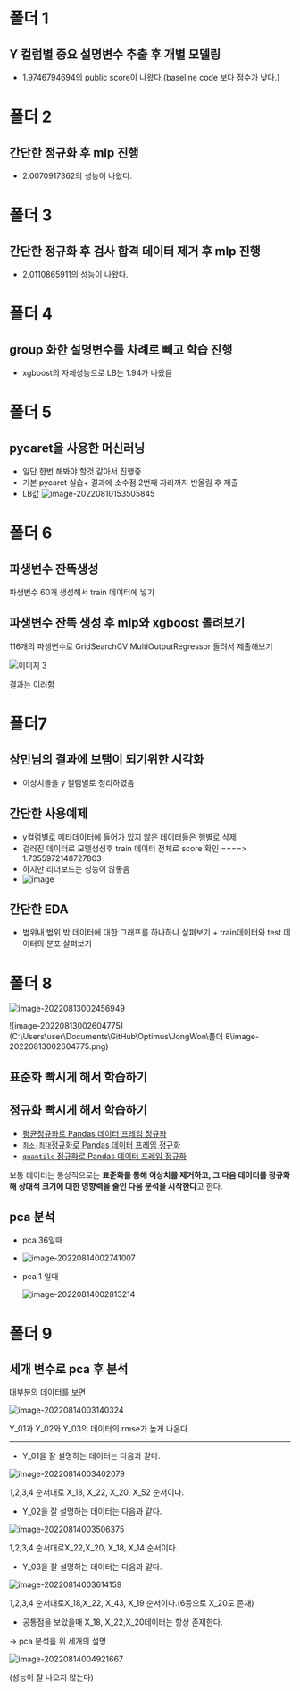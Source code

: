 # 폴더 1
## Y 컬럼별 중요 설명변수 추출 후 개별 모델링
- 1.9746794694의 public score이 나왔다.(baseline code 보다 점수가 낮다.)
# 폴더 2
## 간단한 정규화 후 mlp 진행
- 2.0070917362의 성능이 나왔다.
# 폴더 3
## 간단한 정규화 후 검사 합격 데이터 제거 후 mlp 진행
- 2.0110865911의 성능이 나왔다.

# 폴더 4

## group 화한 설명변수를 차례로 빼고 학습 진행

- xgboost의 자체성능으로 LB는 1.94가 나왔음

# 폴더 5

## pycaret을 사용한 머신러닝

- 일단 한번 해봐야 할것 같아서 진행중
- 기본 pycaret 실습+ 결과에 소수점 2번째 자리까지 반올림 후 제출
- LB값 ![image-20220810153505845](https://user-images.githubusercontent.com/76269640/184179782-be6d6edc-ec61-4ae1-af91-13b3366c2b6f.png)



# 폴더 6

## 파생변수 잔뜩생성

파생변수 60개 생성해서 train 데이터에 넣기

## 파생변수 잔뜩 생성 후 mlp와 xgboost 돌려보기

116개의 파생변수로 GridSearchCV MultiOutputRegressor 돌려서 제출해보기

![이미지 3](https://user-images.githubusercontent.com/76269640/184179960-daee801b-0325-4e14-b0a2-268c54b9cefc.png)

결과는 이러함

# 폴더7

## 상민님의 결과에 보탬이 되기위한 시각화

- 이상치들을 y 컬럼별로 정리하였음

## 간단한 사용예제

- y컬럼별로 메타데이터에 들어가 있지 않은 데이터들은 행별로 삭제
- 걸러진 데이터로 모델생성후 train 데이터 전체로 score 확인 ====> 1.7355972148727803
- 하지만 리더보드는 성능이 않좋음
- ![image](https://user-images.githubusercontent.com/76269640/184179157-c000a296-c01d-419b-9743-9b8ede1dc346.png)

## 간단한 EDA

- 범위내 범위 밖 데이터에 대한 그래프를 하나하나 살펴보기 + train데이터와 test 데이터의 분포 살펴보기

# 폴더 8

![image-20220813002456949](C:\Users\user\AppData\Roaming\Typora\typora-user-images\image-20220813002456949.png)

![image-20220813002604775](C:\Users\user\Documents\GitHub\Optimus\JongWon\폴더 8\image-20220813002604775.png)

## 표준화 빡시게 해서 학습하기



## 정규화 빡시게 해서 학습하기

- [평균정규화로 Pandas 데이터 프레임 정규화](https://www.delftstack.com/ko/howto/python-pandas/pandas-normalize/#%ED%8F%89%EA%B7%A0%EC%A0%95%EA%B7%9C%ED%99%94%EB%A1%9C-pandas-%EB%8D%B0%EC%9D%B4%ED%84%B0-%ED%94%84%EB%A0%88%EC%9E%84-%EC%A0%95%EA%B7%9C%ED%99%94)
- [`최소-최대`정규화로 Pandas 데이터 프레임 정규화](https://www.delftstack.com/ko/howto/python-pandas/pandas-normalize/#%EC%B5%9C%EC%86%8C-%EC%B5%9C%EB%8C%80%EC%A0%95%EA%B7%9C%ED%99%94%EB%A1%9C-pandas-%EB%8D%B0%EC%9D%B4%ED%84%B0-%ED%94%84%EB%A0%88%EC%9E%84-%EC%A0%95%EA%B7%9C%ED%99%94)
- [`quantile` 정규화로 Pandas 데이터 프레임 정규화](https://www.delftstack.com/ko/howto/python-pandas/pandas-normalize/#quantile-%EC%A0%95%EA%B7%9C%ED%99%94%EB%A1%9C-pandas-%EB%8D%B0%EC%9D%B4%ED%84%B0-%ED%94%84%EB%A0%88%EC%9E%84-%EC%A0%95%EA%B7%9C%ED%99%94)

보통 데이터는 통상적으로는 **표준화를 통해 이상치를 제거하고, 그 다음 데이터를 정규화 해 상대적 크기에 대한 영향력을 줄인 다음 분석을 시작한다**고 한다.

## pca 분석

-  pca 36일때

- ![image-20220814002741007](C:\Users\user\AppData\Roaming\Typora\typora-user-images\image-20220814002741007.png)

- pca 1 일때

  ![image-20220814002813214](C:\Users\user\AppData\Roaming\Typora\typora-user-images\image-20220814002813214.png)





# 폴더 9

## 세개 변수로 pca 후 분석

대부분의 데이터를 보면 

![image-20220814003140324](C:\Users\user\AppData\Roaming\Typora\typora-user-images\image-20220814003140324.png)

Y_01과 Y_02와 Y_03의 데이터의 rmse가 높게 나온다.





----------------------------------------------------------------------------------------------------------------------------------------------------------------------------------------------------

- Y_01을 잘 설명하는 데이터는 다음과 같다.

  

![image-20220814003402079](C:\Users\user\AppData\Roaming\Typora\typora-user-images\image-20220814003402079.png)

1,2,3,4 순서대로 X_18, X_22, X_20, X_52 순서이다.

- Y_02을 잘 설명하는 데이터는 다음과 같다.

![image-20220814003506375](C:\Users\user\AppData\Roaming\Typora\typora-user-images\image-20220814003506375.png)

1,2,3,4 순서대로X_22,X_20, X_18, X_14 순서이다.

- Y_03을 잘 설명하는 데이터는 다음과 같다.

![image-20220814003614159](C:\Users\user\AppData\Roaming\Typora\typora-user-images\image-20220814003614159.png)

1,2,3,4 순서대로X_18,X_22, X_43, X_19 순서이다.(6등으로 X_20도 존재)



- 공통점을 보았을때 X_18, X_22,X_20데이터는 항상 존재한다.

  

-> pca 분석을 위 세개의 설명

![image-20220814004921667](C:\Users\user\AppData\Roaming\Typora\typora-user-images\image-20220814004921667.png)

(성능이 잘 나오지 않는다)



